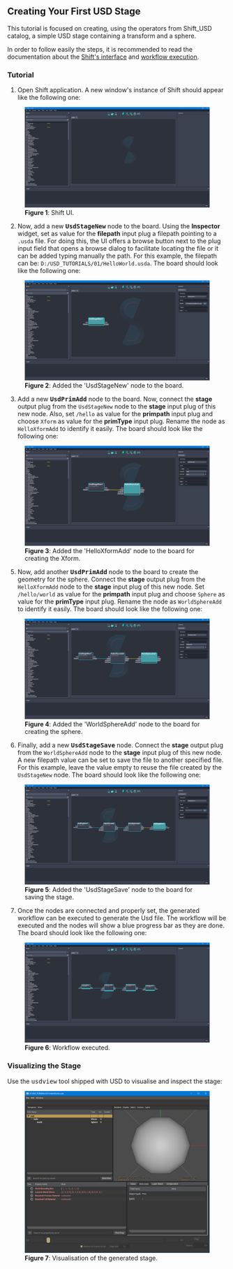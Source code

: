 ## Creating Your First USD Stage

This tutorial is focused on creating, using the operators from Shift_USD catalog, a simple USD stage containing a transform and a sphere.

In order to follow easily the steps, it is recommended to read the documentation about the [Shift's interface](../../../getting_started/basics/ui_overview.md) and [workflow execution](../../../getting_started/basics/execute.md).


### Tutorial

1. Open Shift application. A new window's instance of Shift should appear like the following one:

<figure>
    <img src="images/usd_tutorial_01/step_01_t01.png" alt="Shift UI.">
    <figcaption><b>Figure 1</b>: Shift UI.</figcaption>
</figure>

2. Now, add a new **<tt>UsdStageNew</tt>** node to the board. Using the **Inspector** widget, set as value for the **filepath** input plug a filepath pointing to a `.usda` file. For doing this, the UI offers a browse button next to the plug input field that opens a browse dialog to facilitate locating the file or it can be added typing manually the path. For this example, the filepath can be: `D:/USD_TUTORIALS/01/HelloWorld.usda`. The board should look like the following one:

<figure>
    <img src="images/usd_tutorial_01/step_02_t01.png" alt="Added the 'UsdStageNew' node to the board.">
    <figcaption><b>Figure 2</b>: Added the 'UsdStageNew' node to the board.</figcaption>
</figure>

3. Add a new **<tt>UsdPrimAdd</tt>** node to the board. Now, connect the **stage** output plug from the `UsdStageNew` node to the **stage** input plug of this new node. Also, set `/hello` as value for the **primpath** input plug and choose `Xform` as value for the **primType** input plug. Rename the node as `HelloXformAdd` to identify it easily. The board should look like the following one:

<figure>
    <img src="images/usd_tutorial_01/step_03_t01.png" alt="Added the 'HelloXformAdd' node to the board for creating the Xform.">
    <figcaption><b>Figure 3</b>: Added the 'HelloXformAdd' node to the board for creating the Xform.</figcaption>
</figure>

5. Now, add another **<tt>UsdPrimAdd</tt>** node to the board to create the geometry for the sphere. Connect the **stage** output plug from the `HelloXformAdd` node to the **stage** input plug of this new node.  Set `/hello/world` as value for the **primpath** input plug and choose `Sphere` as value for the **primType** input plug. Rename the node as `WorldSphereAdd` to identify it easily. The board should look like the following one:

<figure>
    <img src="images/usd_tutorial_01/step_04_t01.png" alt="Added the 'WorldSphereAdd' node to the board for creating the sphere.">
    <figcaption><b>Figure 4</b>: Added the 'WorldSphereAdd' node to the board for creating the sphere.</figcaption>
</figure>

6. Finally, add a new **<tt>UsdStageSave</tt>** node. Connect the **stage** output plug from the `WorldSphereAdd` node to the **stage** input plug of this new node. A new filepath value can be set to save the file to another specified file. For this example, leave the value empty to reuse the file created by the `UsdStageNew` node. The board should look like the following one:

<figure>
    <img src="images/usd_tutorial_01/step_05_t01.png" alt="Added the 'UsdStageSave' node to the board for saving the stage.">
    <figcaption><b>Figure 5</b>: Added the 'UsdStageSave' node to the board for saving the stage.</figcaption>
</figure>

7. Once the nodes are connected and properly set, the generated workflow can be executed to generate the Usd file. The workflow will be executed and the nodes will show a blue progress bar as they are done. The board should look like the following one:

<figure>
    <img src="images/usd_tutorial_01/step_06_t01.png" alt="Workflow executed.">
    <figcaption><b>Figure 6</b>: Workflow executed.</figcaption>
</figure>


### Visualizing the Stage

Use the <tt>usdview</tt> tool shipped with USD to visualise and inspect the stage:

<figure>
    <img src="images/usd_tutorial_01/step_07_t01.png" alt="Visualisation of the generated stage.">
    <figcaption><b>Figure 7</b>: Visualisation of the generated stage.</figcaption>
</figure>
